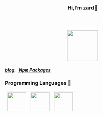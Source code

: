 <h3 align='center'>Hi,I'm zard👋 </h3>

<!--
**chaserzz/chaserzz** is a ✨ _special_ ✨ repository because its `README.md` (this file) appears on your GitHub profile.

Here are some ideas to get you started:

- 🔭 I’m currently working on ...
- 🌱 I’m currently learning ...
- 👯 I’m looking to collaborate on ...
- 🤔 I’m looking for help with ...
- 💬 Ask me about ...
- 📫 How to reach me: ...
- 😄 Pronouns: ...
- ⚡ Fun fact: ...
-->
<br/>
<br/>

<p align='center'>
<img src="https://raw.githubusercontent.com/coderjojo/coderjojo/master/img/github.gif" height=100 width=100  />
</p>


<h5>
<a href="https://chaserzz.gitee.io/">blog</a>. &nbsp<a href="https://www.npmjs.com/settings/chase-zard/packages"> Npm Packages</a>
</h5>

<h3> Programming Languages 🚀</h3>

|<img src="https://raw.githubusercontent.com/coderjojo/coderjojo/master/img/js.png" width=60> | <img src="https://icon-library.com/images/html5-icon/html5-icon-14.jpg" width=60> | <img src="https://cdn.pixabay.com/photo/2017/08/05/11/16/logo-2582747_1280.png" width=60> |
|:---:|:---:|:---:|

